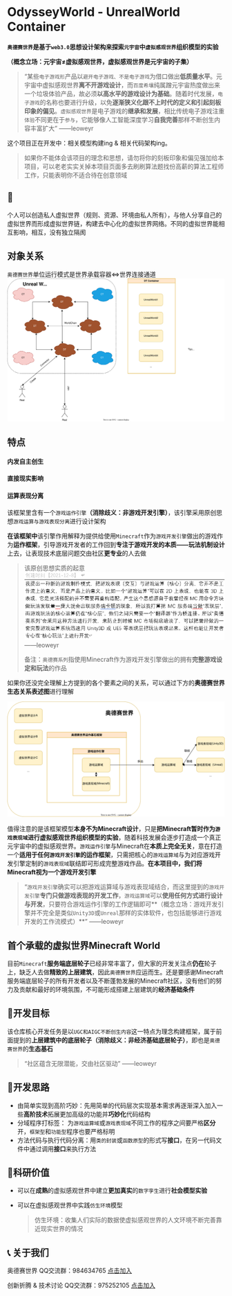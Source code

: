 # OdysseyWorld - UnrealWorld Container

**`奥德赛世界`是基于`web3.0`思想设计架构来探索`元宇宙`中`虚拟感观世界`组织模型的实验**

**（概念立场：元宇宙≠虚拟感观世界，虚拟感观世界是元宇宙的子集）**

>“某些`电子游戏形`产品以`避开电子游戏、不是电子游戏`为借口做出**低质量水平**。元宇宙中虚拟感观世界**离不开游戏设计**，而`百度希壤`纯属蹭元宇宙热度做出来一个垃圾体验产品，故必须**以高水平的游戏设计为基础**。随着时代发展，`电子游戏`的名称也要进行升级，以免**逐渐狭义化跟不上时代的定义和引起刻板印象的偏见**。`虚拟感观世界`是电子游戏的**继承和发展**，相比传统电子游戏注重`体验`不同更在于`参与`，它能够像人工智能深度学习**自我完善**那样不断创生内容丰富扩大”      ——leoweyr

这个项目正在开发中：相关模型构建ing  & 相关代码架构ing。

> 如果你不能体会该项目的理念和思想，请勿将你的刻板印象和偏见强加给本项目，可以老老实实关掉本项目页面多去刷刷算法题找份高薪的算法工程师工作，只能表明你不适合待在创意领域



## 🎨

个人可以创造私人虚拟世界（规则、资源、环境由私人所有），与他人分享自己的虚拟世界而形成虚拟世界链，构建去中心化的虚拟世界网络。不同的虚拟世界能相互影响，相互，没有独立隔阂

## 对象关系

`奥德赛世界`单位运行模式是世界承载容器<=>世界连接通道
![对象关系](assets/img/objectship.svg)

## 特点

#### 内发自主创生



#### 直接现实影响



#### 运算表现分离

该框架里含有一个`游戏运作引擎`**（消除歧义：非游戏开发引擎）**，该引擎采用原创思想`游戏运算与游戏表现分离`进行设计架构

**在该框架中**该引擎作用解释为提供给使用`Minecraft`作为`游戏开发引擎`做出的游戏作为**运作框架**，引导游戏开发者的工作回到**专注于游戏开发的本质——玩法机制设计**上去，让表现技术底层问题交由社区**更专业**的人去做

> 该原创思想实质的起意
> ![explain](assets/img/explain.png) 
> ——leoweyr
>
> 备注：`奥德赛系列`指使用Minecraft作为游戏开发引擎做出的拥有**完整游戏设定和玩法**的作品



如果你还没完全理解上方提到的各个要素之间的关系，可以通过下方的**奥德赛世界生态关系表述图**进行理解

![relationship](assets/img/relationship.svg)

值得注意的是该框架模型**本身不为Minecraft设计**，只是**把Minecraft暂时作为`游戏表现域`进行虚拟感观世界组织模型的实验**，随着科技发展会逐步打造成一个真正元宇宙中的虚拟感观世界。`游戏运作引擎`与Minecraft在**本质上完全无关**，意在打造一个**适用于任何`游戏开发引擎`的运作框架**，只需把核心的`游戏运算域`与为对应游戏开发引擎定制的`游戏表现域`联结即可形成完整游戏作品。**在本项目中，我们将Minecraft视为一个游戏开发引擎**

> “`游戏开发引擎`确实可以把游戏运算域与游戏表现域结合，而这里提到的`游戏开发引擎`**专门只做游戏表现的开发工作**，`游戏运算域`可以**使用任何方式进行设计与开发**，只要符合游戏运作引擎的工作逻辑即可**（概念立场：游戏开发引擎并不完全是类似`Unity3D`或`Unreal`那样的实体软件，也包括能够进行游戏开发的工作流模式）**”      ——leoweyr





## 首个承载的虚拟世界Minecraft World

目前`Minecraft`**服务端底层轮子**已经非常丰富了，但大家的开发关注点**仍在**轮子上，缺乏人去做**精致的上层建筑**，因此`奥德赛世界`应运而生。还是要感谢Minecraft服务端底层轮子的所有开发者以及不断蓬勃发展的Minecraft社区，没有他们的努力及贡献和最好的环境氛围，不可能形成搭建上层建筑的**经济基础条件**



## 📕开发目标

该仓库核心开发任务是以`UGC和AIGC不断创生内容`这一特点为理念构建框架，属于前面提到的**上层建筑中的底层轮子（消除歧义：非经济基础底层轮子）**，即也是`奥德赛世界`的**生态基石**

> “社区蕴含无限潜能，交由社区驱动”      ——leoweyr



## 🔮开发思路

- 由简单实现到高阶巧妙：先用简单的代码层次实现基本需求再逐渐深入加入一些**高阶技术**拓展更加高级的功能并**巧妙化**代码结构
- 分域程序打标签： 为`游戏运算域`或`游戏表现域`不同工作的程序之间要严格**区分**开，`框架型`和`功能型`程序也要严格标明
- 方法代码与执行代码分离：用`类的封装`或`函数原型`的形式写**接口**，在另一代码文件中通过调用**接口**来执行方法



## 💉科研价值

- 可以在**成熟**的虚拟感观世界中建立**更加真实**的`数字孪生`进行**社会模型实验**

- 可以在虚拟感观世界中实践`仿生环境`模型

  > 仿生环境：收集人们实际的数据使虚拟感观世界的人文环境不断完善靠近现实世界的情况



## 📞 关于我们

奥德赛世界 QQ交流群：984634765 [点击加入](https://jq.qq.com/?_wv=1027&k=hLyp068y) 

创新折腾 & 技术讨论 QQ交流群：975252105 [点击加入](https://jq.qq.com/?_wv=1027&k=7n1ZUTWL) 
